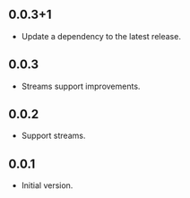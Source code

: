 ## 0.0.3+1

 - Update a dependency to the latest release.

## 0.0.3

- Streams support improvements.

## 0.0.2

- Support streams.

## 0.0.1

- Initial version.

